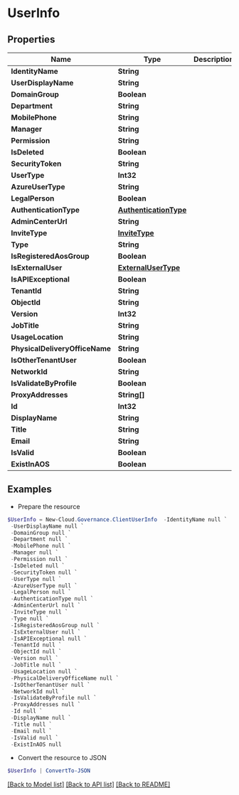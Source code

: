 # UserInfo
## Properties

Name | Type | Description | Notes
------------ | ------------- | ------------- | -------------
**IdentityName** | **String** |  | [optional] 
**UserDisplayName** | **String** |  | [optional] 
**DomainGroup** | **Boolean** |  | [optional] 
**Department** | **String** |  | [optional] 
**MobilePhone** | **String** |  | [optional] 
**Manager** | **String** |  | [optional] 
**Permission** | **String** |  | [optional] 
**IsDeleted** | **Boolean** |  | [optional] 
**SecurityToken** | **String** |  | [optional] 
**UserType** | **Int32** |  | [optional] 
**AzureUserType** | **String** |  | [optional] 
**LegalPerson** | **Boolean** |  | [optional] 
**AuthenticationType** | [**AuthenticationType**](AuthenticationType.md) |  | [optional] 
**AdminCenterUrl** | **String** |  | [optional] 
**InviteType** | [**InviteType**](InviteType.md) |  | [optional] 
**Type** | **String** |  | [optional] 
**IsRegisteredAosGroup** | **Boolean** |  | [optional] 
**IsExternalUser** | [**ExternalUserType**](ExternalUserType.md) |  | [optional] 
**IsAPIExceptional** | **Boolean** |  | [optional] 
**TenantId** | **String** |  | [optional] 
**ObjectId** | **String** |  | [optional] 
**Version** | **Int32** |  | [optional] 
**JobTitle** | **String** |  | [optional] 
**UsageLocation** | **String** |  | [optional] 
**PhysicalDeliveryOfficeName** | **String** |  | [optional] 
**IsOtherTenantUser** | **Boolean** |  | [optional] 
**NetworkId** | **String** |  | [optional] 
**IsValidateByProfile** | **Boolean** |  | [optional] 
**ProxyAddresses** | **String[]** |  | [optional] 
**Id** | **Int32** |  | [optional] 
**DisplayName** | **String** |  | [optional] 
**Title** | **String** |  | [optional] 
**Email** | **String** |  | [optional] 
**IsValid** | **Boolean** |  | [optional] 
**ExistInAOS** | **Boolean** |  | [optional] 

## Examples

- Prepare the resource
```powershell
$UserInfo = New-Cloud.Governance.ClientUserInfo  -IdentityName null `
 -UserDisplayName null `
 -DomainGroup null `
 -Department null `
 -MobilePhone null `
 -Manager null `
 -Permission null `
 -IsDeleted null `
 -SecurityToken null `
 -UserType null `
 -AzureUserType null `
 -LegalPerson null `
 -AuthenticationType null `
 -AdminCenterUrl null `
 -InviteType null `
 -Type null `
 -IsRegisteredAosGroup null `
 -IsExternalUser null `
 -IsAPIExceptional null `
 -TenantId null `
 -ObjectId null `
 -Version null `
 -JobTitle null `
 -UsageLocation null `
 -PhysicalDeliveryOfficeName null `
 -IsOtherTenantUser null `
 -NetworkId null `
 -IsValidateByProfile null `
 -ProxyAddresses null `
 -Id null `
 -DisplayName null `
 -Title null `
 -Email null `
 -IsValid null `
 -ExistInAOS null
```

- Convert the resource to JSON
```powershell
$UserInfo | ConvertTo-JSON
```

[[Back to Model list]](../README.md#documentation-for-models) [[Back to API list]](../README.md#documentation-for-api-endpoints) [[Back to README]](../README.md)

